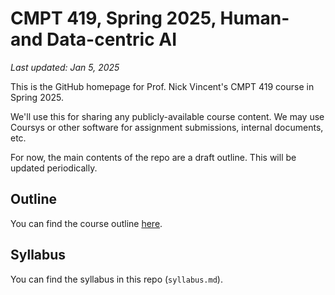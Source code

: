 # CMPT 419, Spring 2025, Human- and Data-centric AI

*Last updated: Jan 5, 2025*

This is the GitHub homepage for Prof. Nick Vincent's CMPT 419 course in Spring 2025.

We'll use this for sharing any publicly-available course content. We may use Coursys or other software for assignment submissions, internal documents, etc.

For now, the main contents of the repo are a draft outline. This will be updated periodically.

## Outline

You can find the course outline [here](http://www.sfu.ca/outlines.html?2025/spring/cmpt/419/d200).

## Syllabus

You can find the syllabus in this repo (`syllabus.md`).

## 